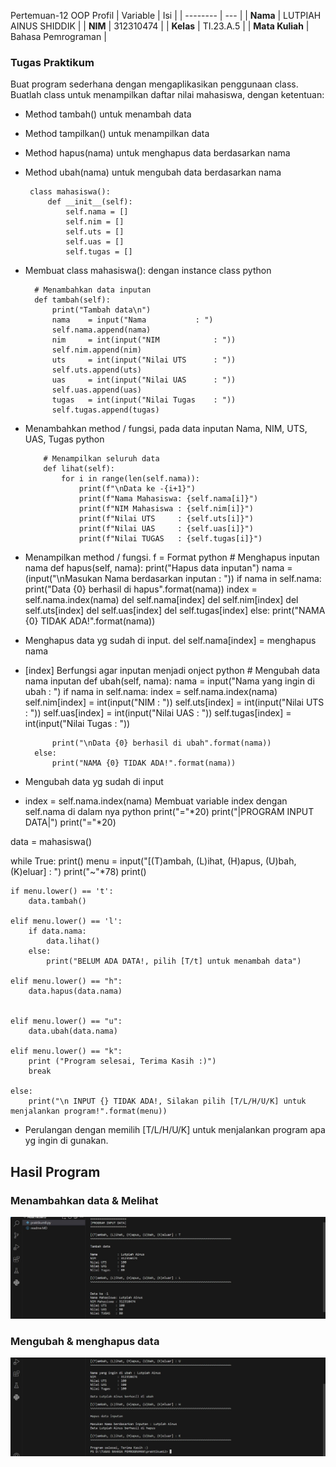 Pertemuan-12
OOP
Profil
| Variable | Isi |
| -------- | --- |
| **Nama** | LUTPIAH AINUS SHIDDIK |
| **NIM** | 312310474 |
| **Kelas** | TI.23.A.5 |
| **Mata Kuliah** | Bahasa Pemrograman |

### Tugas Praktikum
Buat program sederhana dengan mengaplikasikan penggunaan class. Buatlah class untuk menampilkan daftar nilai mahasiswa, dengan ketentuan:

* Method tambah() untuk menambah data
* Method tampilkan() untuk menampilkan data
* Method hapus(nama) untuk menghapus data berdasarkan nama
* Method ubah(nama) untuk mengubah data berdasarkan nama

 
       class mahasiswa():
           def __init__(self):
               self.nama = []
               self.nim = []
               self.uts = []
               self.uas = []
               self.tugas = []    

* Membuat class mahasiswa(): dengan instance class
python


        # Menambahkan data inputan 
        def tambah(self):
            print("Tambah data\n")
            nama    = input("Nama           : ")
            self.nama.append(nama)
            nim     = int(input("NIM            : "))
            self.nim.append(nim)
            uts     = int(input("Nilai UTS      : "))
            self.uts.append(uts)
            uas     = int(input("Nilai UAS      : "))
            self.uas.append(uas)
            tugas   = int(input("Nilai Tugas    : "))
            self.tugas.append(tugas)



* Menambahkan method / fungsi, pada data inputan Nama, NIM, UTS, UAS, Tugas python


          # Menampilkan seluruh data 
          def lihat(self):
              for i in range(len(self.nama)):
                  print(f"\nData ke -{i+1}")
                  print(f"Nama Mahasiswa: {self.nama[i]}")
                  print(f"NIM Mahasiswa : {self.nim[i]}")
                  print(f"Nilai UTS     : {self.uts[i]}")
                  print(f"Nilai UAS     : {self.uas[i]}")
                  print(f"Nilai TUGAS   : {self.tugas[i]}")


* Menampilkan method / fungsi. f = Format
python
            # Menghapus inputan nama
        def hapus(self, nama):
            print("Hapus data inputan")
            nama = (input("\nMasukan Nama berdasarkan inputan : "))
            if nama in self.nama:
               print("Data {0} berhasil di hapus".format(nama))
               index = self.nama.index(nama)
               del self.nama[index]
               del self.nim[index]
               del self.uts[index]
               del self.uas[index]
               del self.tugas[index]
          else:
               print("NAMA {0} TIDAK ADA!".format(nama))


* Menghapus data yg sudah di input. del self.nama[index] = menghapus nama
* [index] Berfungsi agar inputan menjadi onject
python
        # Mengubah data nama inputan
    def ubah(self, nama):
        nama = input("Nama yang ingin di ubah : ")
        if nama in self.nama:
            index = self.nama.index(nama)
            self.nim[index]     = int(input("NIM            : "))
            self.uts[index]     = int(input("Nilai UTS      : "))
            self.uas[index]     = int(input("Nilai UAS      : "))
            self.tugas[index]   = int(input("Nilai Tugas    : "))

            print("\nData {0} berhasil di ubah".format(nama))
        else:
            print("NAMA {0} TIDAK ADA!".format(nama))

* Mengubah data yg sudah di input
* index = self.nama.index(nama) Membuat variable index dengan self.nama di dalam nya
python
print("="*20)
print("|PROGRAM INPUT DATA|")
print("="*20)

data = mahasiswa()

while True: 
    print()
    menu = input("[(T)ambah, (L)ihat, (H)apus, (U)bah, (K)eluar] : ")
    print("~"*78)
    print()

    if menu.lower() == 't':
        data.tambah()

    elif menu.lower() == 'l':
        if data.nama:
            data.lihat()
        else:
            print("BELUM ADA DATA!, pilih [T/t] untuk menambah data")       

    elif menu.lower() == "h":
        data.hapus(data.nama)


    elif menu.lower() == "u":
        data.ubah(data.nama) 

    elif menu.lower() == "k":
        print ("Program selesai, Terima Kasih :)")
        break

    else:
        print("\n INPUT {} TIDAK ADA!, Silakan pilih [T/L/H/U/K] untuk menjalankan program!".format(menu))

* Perulangan dengan memilih [T/L/H/U/K] untuk menjalankan program apa yg ingin di gunakan.

## Hasil Program
### Menambahkan data & Melihat 
![Alt text](Gambar/image-1.png)
### Mengubah & menghapus data
![Alt text](Gambar/image.png)
